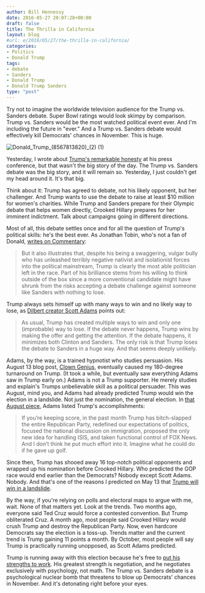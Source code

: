 ```yaml
---
author: Bill Hennessy
date: 2016-05-27 20:07:28+00:00
draft: false
title: The Thrilla in California
layout: blog
#url: e/2016/05/27/the-thrilla-in-california/
categories:
- Politics
- Donald Trump
tags:
- debate
- Sanders
- Donald Trump
- Donald Trump Sanders
type: "post"
---
```


Try not to imagine the worldwide television audience for the Trump vs. Sanders debate. Super Bowl ratings would look skimpy by comparison. Trump vs. Sanders would be the most watched political event ever. And I'm including the future in "ever." And a Trump vs. Sanders debate would effectively kill Democrats' chances in November. This is huge.

![Donald_Trump_(8567813820)_(2) (1)](https://hennessysview.com/wp-content/uploads/2016/05/Donald_Trump_8567813820_2-1-300x200.jpg)


Yesterday, I wrote about [Trump's remarkable honesty](https://hennessysview.com/2016/05/27/worlds-greatest-press-conference/) at his press conference, but that wasn't the big story of the day. The Trump vs. Sanders debate was the big story, and it will remain so. Yesterday, I just couldn't get my head around it. It's that big.

Think about it: Trump has agreed to debate, not his likely opponent, but her challenger. And Trump wants to  use the debate to raise at least $10 million for women's charities. While Trump and Sanders prepare for their Olympic debate that helps women directly, Crooked Hillary prepares for her imminent indictment. Talk about campaigns going in different directions.

Most of all, this debate settles once and for all the question of Trump's political skills: he's the best ever. As Jonathan Tobin, who's not a fan of Donald, [writes on Commentary](https://www.commentarymagazine.com/politics-ideas/campaigns-elections/trump-beats-clinton-with-sanders-debate/):



> But it also illustrates that, despite his being a swaggering, vulgar bully who has unleashed terribly negative nativist and isolationist forces into the political mainstream, Trump is clearly the most able politician left in the race. Part of his brilliance stems from his willing to think outside of the box since a more conventional candidate might have shrunk from the risks accepting a debate challenge against someone like Sanders with nothing to lose.



Trump always sets himself up with many ways to win and no likely way to lose, as [Dilbert creator Scott Adams](https://blog.dilbert.com/post/144955383691/the-sanders-debate-gambit) points out:



> As usual, Trump has created multiple ways to win and only one (improbable) way to lose. If the debate never happens, Trump wins by making the offer and getting the attention. If the debate happens, it minimizes both Clinton and Sanders. The only risk is that Trump loses the debate to Sanders in a huge way. And that seems deeply unlikely.



Adams, by the way, is a trained hypnotist who studies persuasion. His August 13 blog post, [Clown Genius](https://blog.dilbert.com/post/126589300371/clown-genius), eventually caused my 180-degree turnaround on Trump. (It took a while, but eventually saw everything Adams saw in Trump early on.) Adams is not a Trump supporter. He merely studies and explain's Trumps unbelievable skill as a political persuader. This was August, mind you, and Adams had already predicted Trump would win the election in a landslide. Not just the nomination, the general election. In [that August piece](https://blog.dilbert.com/post/126589300371/clown-genius), Adams listed Trump's accomplishments:



> If you’re keeping score, in the past month Trump has bitch-slapped the entire Republican Party, redefined our expectations of politics, focused the national discussion on immigration, proposed the only new idea for handling ISIS, and taken functional control of FOX News. And I don’t think he put much effort into it. Imagine what he could do if he gave up golf.



Since then, Trump has shooed away 16 top-notch political opponents and wrapped up his nomination before Crooked Hillary. Who predicted the GOP race would end earlier than the Democrats? Nobody except Scott Adams. Nobody. And that's one of the reasons I predicted on May 13 that [Trump will win in a landslide](https://hennessysview.com/2016/05/13/how-to-predict-trumps-landslide-win/).

By the way, if you're relying on polls and electoral maps to argue with me, wait. None of that matters yet. Look at the trends. Two months ago, everyone said Ted Cruz would force a contested convention. But Trump obliterated Cruz. A month ago, most people said Crooked Hillary would crush Trump and destroy the Republican Party. Now, even hardcore Democrats say the election is a toss-up. Trends matter and the current trend is Trump gaining 11 points a month. By October, most people will say Trump is practically running unopposed, as Scott Adams predicted.

Trump is running away with this election because he's free to [put his strengths to work](https://hennessysview.com/2016/05/22/what-no-ones-telling-you-about-donald-trump/). His greatest strength is negotiation, and he negotiates exclusively with psychology, not math. The Trump vs. Sanders debate is a psychological nuclear bomb that threatens to blow up Democrats' chances  in November. And it's detonating right before your eyes.
